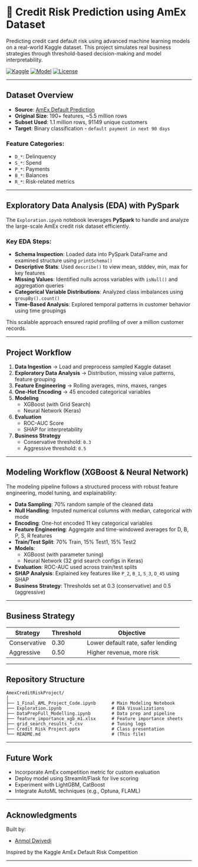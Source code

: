
# 🏦 Credit Risk Prediction using AmEx Dataset

Predicting credit card default risk using advanced machine learning models on a real-world Kaggle dataset. This project simulates real business strategies through threshold-based decision-making and model interpretability.

[![Kaggle](https://img.shields.io/badge/Data-Kaggle-blue)](https://www.kaggle.com/competitions/amex-default-prediction)
[![Model](https://img.shields.io/badge/Model-XGBoost%20%7C%20NeuralNet-green)](#modeling)
[![License](https://img.shields.io/badge/License-MIT-brightgreen)]()

---

##  Dataset Overview

- **Source**: [AmEx Default Prediction](https://www.kaggle.com/competitions/amex-default-prediction)
- **Original Size**: 190+ features, ~5.5 million rows
- **Subset Used**: 1.1 million rows, 91149 unique customers
- **Target**: Binary classification - `default payment in next 90 days`

### Feature Categories:
- `D_*`: Delinquency
- `S_*`: Spend
- `P_*`: Payments
- `B_*`: Balances
- `R_*`: Risk-related metrics

---

##  Exploratory Data Analysis (EDA) with PySpark

The `Exploration.ipynb` notebook leverages **PySpark** to handle and analyze the large-scale AmEx credit risk dataset efficiently.

### Key EDA Steps:

- **Schema Inspection**: Loaded data into PySpark DataFrame and examined structure using `printSchema()`  
- **Descriptive Stats**: Used `describe()` to view mean, stddev, min, max for key features  
- **Missing Values**: Identified nulls across variables with `isNull()` and aggregation queries  
- **Categorical Variable Distributions**: Analyzed class imbalances using `groupBy().count()`  
- **Time-Based Analysis**: Explored temporal patterns in customer behavior using time groupings

This scalable approach ensured rapid profiling of over a million customer records.

---

##  Project Workflow

1. **Data Ingestion** → Load and preprocess sampled Kaggle dataset  
2. **Exploratory Data Analysis** → Distribution, missing value patterns, feature grouping  
3. **Feature Engineering** → Rolling averages, mins, maxes, ranges  
4. **One-Hot Encoding** → 45 encoded categorical variables  
5. **Modeling**
    - XGBoost (with Grid Search)
    - Neural Network (Keras)
6. **Evaluation**
    - ROC-AUC Score
    - SHAP for interpretability
7. **Business Strategy**
    - Conservative threshold: `0.3`
    - Aggressive threshold: `0.5`

---

##  Modeling Workflow (XGBoost & Neural Network)

The modeling pipeline follows a structured process with robust feature engineering, model tuning, and explainability:

- **Data Sampling**: 70% random sample of the cleaned data  
- **Null Handling**: Imputed numerical columns with median, categorical with mode  
- **Encoding**: One-hot encoded 11 key categorical variables  
- **Feature Engineering**: Aggregate and time-windowed averages for D, B, P, S, R features  
- **Train/Test Split**: 70% Train, 15% Test1, 15% Test2  
- **Models**:  
  - XGBoost (with parameter tuning)  
  - Neural Network (32 grid search configs in Keras)  
- **Evaluation**: ROC-AUC used across train/test splits  
- **SHAP Analysis**: Explained key features like `P_2`, `B_1`, `S_3`, `D_45` using SHAP  
- **Business Strategy**: Thresholds set at 0.3 (conservative) and 0.5 (aggressive)

---

##  Business Strategy

| Strategy      | Threshold | Objective                          |
|---------------|-----------|------------------------------------|
| Conservative  | 0.30      | Lower default rate, safer lending |
| Aggressive    | 0.50      | Higher revenue, more risk         |

---

##  Repository Structure

```
AmexCreditRiskProject/
│
├── 1_Final_AML_Project_Code.ipynb      # Main Modeling Notebook
├── Exploration.ipynb                   # EDA Visualizations
├── DataPrepFull_Modelling.ipynb        # Data prep and pipeline
├── feature_importance_xgb_m1.xlsx      # Feature importance sheets
├── grid_search_results_*.csv           # Tuning logs
├── Credit Risk Project.pptx            # Class presentation
└── README.md                           # (This file)
```


---

##  Future Work

- Incorporate AmEx competition metric for custom evaluation  
- Deploy model using Streamlit/Flask for live scoring  
- Experiment with LightGBM, CatBoost  
- Integrate AutoML techniques (e.g., Optuna, FLAML)  

---

##  Acknowledgments

Built by:
- [Anmol Dwivedi](https://github.com/anmol-dwivedi)

Inspired by the Kaggle AmEx Default Risk Competition

---
